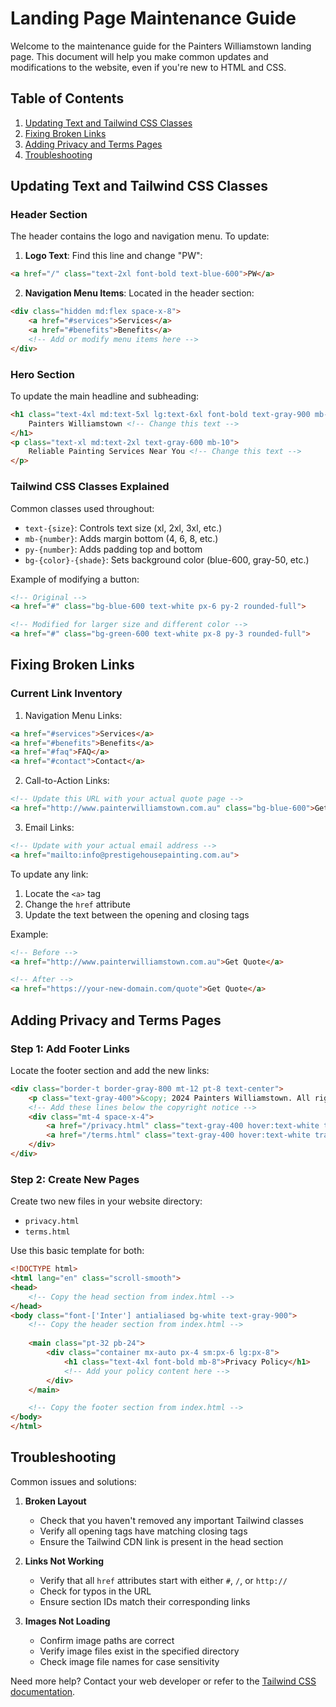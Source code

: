 # Landing Page Maintenance Guide

Welcome to the maintenance guide for the Painters Williamstown landing page. This document will help you make common updates and modifications to the website, even if you're new to HTML and CSS.

## Table of Contents
1. [Updating Text and Tailwind CSS Classes](#updating-text-and-tailwind-css-classes)
2. [Fixing Broken Links](#fixing-broken-links)
3. [Adding Privacy and Terms Pages](#adding-privacy-and-terms-pages)
4. [Troubleshooting](#troubleshooting)

## Updating Text and Tailwind CSS Classes

### Header Section
The header contains the logo and navigation menu. To update:

1. **Logo Text**: Find this line and change "PW":
```html
<a href="/" class="text-2xl font-bold text-blue-600">PW</a>
```

2. **Navigation Menu Items**: Located in the header section:
```html
<div class="hidden md:flex space-x-8">
    <a href="#services">Services</a>
    <a href="#benefits">Benefits</a>
    <!-- Add or modify menu items here -->
</div>
```

### Hero Section
To update the main headline and subheading:

```html
<h1 class="text-4xl md:text-5xl lg:text-6xl font-bold text-gray-900 mb-6 leading-tight">
    Painters Williamstown <!-- Change this text -->
</h1>
<p class="text-xl md:text-2xl text-gray-600 mb-10">
    Reliable Painting Services Near You <!-- Change this text -->
</p>
```

### Tailwind CSS Classes Explained

Common classes used throughout:
- `text-{size}`: Controls text size (xl, 2xl, 3xl, etc.)
- `mb-{number}`: Adds margin bottom (4, 6, 8, etc.)
- `py-{number}`: Adds padding top and bottom
- `bg-{color}-{shade}`: Sets background color (blue-600, gray-50, etc.)

Example of modifying a button:
```html
<!-- Original -->
<a href="#" class="bg-blue-600 text-white px-6 py-2 rounded-full">

<!-- Modified for larger size and different color -->
<a href="#" class="bg-green-600 text-white px-8 py-3 rounded-full">
```

## Fixing Broken Links

### Current Link Inventory
1. Navigation Menu Links:
```html
<a href="#services">Services</a>
<a href="#benefits">Benefits</a>
<a href="#faq">FAQ</a>
<a href="#contact">Contact</a>
```

2. Call-to-Action Links:
```html
<!-- Update this URL with your actual quote page -->
<a href="http://www.painterwilliamstown.com.au" class="bg-blue-600">Get Quote</a>
```

3. Email Links:
```html
<!-- Update with your actual email address -->
<a href="mailto:info@prestigehousepainting.com.au">
```

To update any link:
1. Locate the `<a>` tag
2. Change the `href` attribute
3. Update the text between the opening and closing tags

Example:
```html
<!-- Before -->
<a href="http://www.painterwilliamstown.com.au">Get Quote</a>

<!-- After -->
<a href="https://your-new-domain.com/quote">Get Quote</a>
```

## Adding Privacy and Terms Pages

### Step 1: Add Footer Links
Locate the footer section and add the new links:

```html
<div class="border-t border-gray-800 mt-12 pt-8 text-center">
    <p class="text-gray-400">&copy; 2024 Painters Williamstown. All rights reserved.</p>
    <!-- Add these lines below the copyright notice -->
    <div class="mt-4 space-x-4">
        <a href="/privacy.html" class="text-gray-400 hover:text-white transition-colors duration-300">Privacy Policy</a>
        <a href="/terms.html" class="text-gray-400 hover:text-white transition-colors duration-300">Terms of Service</a>
    </div>
</div>
```

### Step 2: Create New Pages
Create two new files in your website directory:
- `privacy.html`
- `terms.html`

Use this basic template for both:

```html
<!DOCTYPE html>
<html lang="en" class="scroll-smooth">
<head>
    <!-- Copy the head section from index.html -->
</head>
<body class="font-['Inter'] antialiased bg-white text-gray-900">
    <!-- Copy the header section from index.html -->
    
    <main class="pt-32 pb-24">
        <div class="container mx-auto px-4 sm:px-6 lg:px-8">
            <h1 class="text-4xl font-bold mb-8">Privacy Policy</h1>
            <!-- Add your policy content here -->
        </div>
    </main>

    <!-- Copy the footer section from index.html -->
</body>
</html>
```

## Troubleshooting

Common issues and solutions:

1. **Broken Layout**
   - Check that you haven't removed any important Tailwind classes
   - Verify all opening tags have matching closing tags
   - Ensure the Tailwind CDN link is present in the head section

2. **Links Not Working**
   - Verify that all `href` attributes start with either `#`, `/`, or `http://`
   - Check for typos in the URL
   - Ensure section IDs match their corresponding links

3. **Images Not Loading**
   - Confirm image paths are correct
   - Verify image files exist in the specified directory
   - Check image file names for case sensitivity

Need more help? Contact your web developer or refer to the [Tailwind CSS documentation](https://tailwindcss.com/docs).